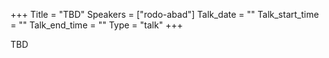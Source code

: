 +++
Title = "TBD"
Speakers = ["rodo-abad"]
Talk_date = ""
Talk_start_time = ""
Talk_end_time = ""
Type = "talk"
+++

TBD
